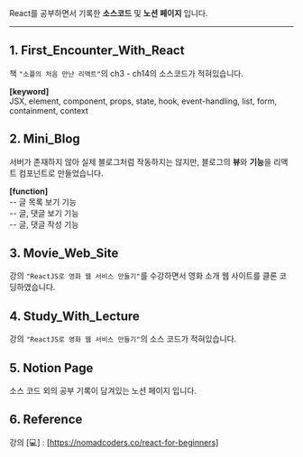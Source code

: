 React를 공부하면서 기록한 <b>소스코드</b> 및 <b>노션 페이지</b> 입니다.

---

## 1. First_Encounter_With_React

책 `"소플의 처음 만난 리액트"`의 ch3 - ch14의 소스코드가 적혀있습니다.

<b>[keyword]</b><br>
JSX, element, component, props, state, hook, event-handling,
list, form, containment, context

## 2. Mini_Blog

서버가 존재하지 않아 실제 블로그처럼 작동하지는 않지만, 블로그의 <b>뷰</b>와 <b>기능</b>을 리액트 컴포넌트로 만들었습니다.

<b>[function]</b><br>
-- 글 목록 보기 기능<br>
-- 글, 댓글 보기 기능<br>
-- 글, 댓글 작성 기능

## 3. Movie_Web_Site

강의 `"ReactJS로 영화 웹 서비스 만들기"`를 수강하면서 영화 소개 웹 사이트를 클론 코딩하였습니다.

## 4. Study_With_Lecture

강의 `"ReactJS로 영화 웹 서비스 만들기"`의 소스 코드가 적혀있습니다.

## 5. Notion Page

소스 코드 외의 공부 기록이 담겨있는 노션 페이지 입니다.

## 6. Reference

강의 [💻] : [https://nomadcoders.co/react-for-beginners]
